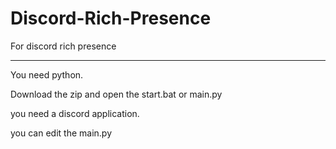 # Discord-Rich-Presence
For discord rich presence

---------------------------------------------------

You need python.

Download the zip and open the start.bat or main.py

you need a discord application.

you can edit the main.py
